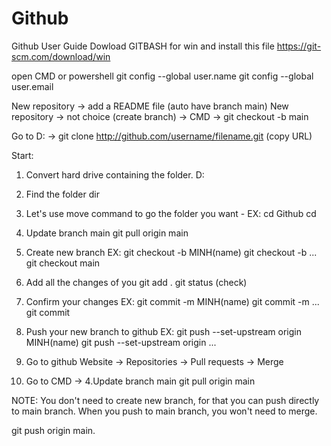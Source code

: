 # Github
Github User Guide
Dowload GITBASH for win and install this file
https://git-scm.com/download/win

open CMD or powershell
git config --global user.name <username Github>
git config --global user.email <gmail>

New repository -> add a README file (auto have branch main)
New repository -> not choice (create branch) -> CMD -> git checkout -b main

Go to D: -> git clone http://github.com/username/filename.git (copy URL)

Start:
1. Convert hard drive containing the folder.
D: 

2. Find the folder
dir

3. Let's use move command to go the folder you want - EX: cd Github
cd

4. Update branch main
git pull origin main

5. Create new branch EX: git checkout -b MINH(name)
git checkout -b ...
git checkout main

6. Add all the changes of you
git add .
git status (check)

7. Confirm your changes EX: git commit -m MINH(name)
git commit -m ...
git commit

8. Push your new branch to github EX: git push --set-upstream origin MINH(name)
git push --set-upstream origin ...

9. Go to github Website -> Repositories -> Pull requests -> Merge

10. Go to CMD -> 4.Update branch main
git pull origin main

NOTE: You don't need to create new branch, for that you can push directly to main branch.
When you push to main branch, you won't need to merge.

git push origin main.


